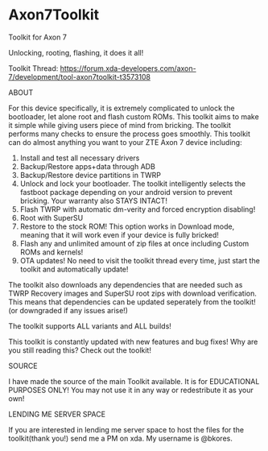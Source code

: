 # Axon7Toolkit
Toolkit for Axon 7

Unlocking, rooting, flashing, it does it all!

 Toolkit Thread: https://forum.xda-developers.com/axon-7/development/tool-axon7toolkit-t3573108

ABOUT

For this device specifically, it is extremely complicated to unlock the bootloader, let alone root and flash custom ROMs. This toolkit aims to make it simple while giving users piece of mind from bricking. The toolkit performs many checks to ensure the process goes smoothly. This toolkit can do almost anything you want to your ZTE Axon 7 device including:

1) Install and test all necessary drivers
2) Backup/Restore apps+data through ADB 
3) Backup/Restore device partitions in TWRP
4) Unlock and lock your bootloader. The toolkit intelligently selects the fastboot package depending on your android version to prevent bricking. Your warranty also STAYS INTACT!
5) Flash TWRP with automatic dm-verity and forced encryption disabling!
6) Root with SuperSU
7) Restore to the stock ROM! This option works in Download mode, meaning that it will work even if your device is fully bricked!
8) Flash any and unlimited amount of zip files at once including Custom ROMs and kernels!
9) OTA updates! No need to visit the toolkit thread every time, just start the toolkit and automatically update!

The toolkit also downloads any dependencies that are needed such as TWRP Recovery images and SuperSU root zips with download verification. This means that dependencies can be updated seperately from the toolkit! (or downgraded if any issues arise!)

The toolkit supports ALL variants and ALL builds!

This toolkit is constantly updated with new features and bug fixes! Why are you still reading this? Check out the toolkit!


SOURCE

I have made the source of the main Toolkit available. It is for EDUCATIONAL PURPOSES ONLY! You may not use it in any way or redestribute it as your own!

LENDING ME SERVER SPACE

If you are interested in lending me server space to host the files for the toolkit(thank you!) send me a PM on xda. My username is @bkores.
